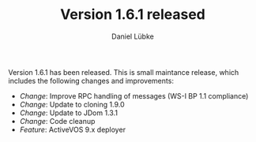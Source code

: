 ﻿---
layout: post
title: "Version 1.6.1 released"
author: Daniel Lübke
published: true
---

Version 1.6.1 has been released. This is small maintance release, which includes the following changes and improvements:

* _Change_: Improve RPC handling of messages (WS-I BP 1.1 compliance)
* _Change_: Update to cloning 1.9.0
* _Change_: Update to JDom 1.3.1
* _Change_: Code cleanup
* _Feature_: ActiveVOS 9.x deployer